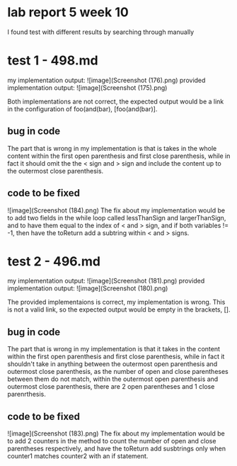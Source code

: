 # lab report 5 week 10
I found test with different results by searching through manually

# test 1 - 498.md
my implementation output:
![image](Screenshot (176).png)
provided implementation output:
![image](Screenshot (175).png)

Both implementations are not correct, 
the expected output would be a link in the configuration of foo(and(bar), [foo(and(bar)]. 
## bug in code
The part that is wrong in my implementation is that is takes in the whole content within the first open parenthesis and first close parenthesis,
while in fact it should omit the the < sign and > sign and include the content up to the outermost close parenthesis. 
## code to be fixed
![image](Screenshot (184).png)
The fix about my implementation would be to add two fields in the while loop called lessThanSign and largerThanSign, 
and to have them equal to the index of < and > sign, and if both variables != -1, then have the toReturn add a subtring within < and > signs.

# test 2 - 496.md
my implementation output:
![image](Screenshot (181).png)
provided implementation output:
![image](Screenshot (180).png)

The provided implementaions is correct, my implementation is wrong. 
This is not a valid link, so the expected output would be empty in the brackets, [].
## bug in code
The part that is wrong in my implementation is that it takes in the content within the first open parenthesis and first close parenthesis,
while in fact it shouldn't take in anything between the outermost open parenthesis and outermost close parenthesis,
as the number of open and close parentheses between them do not match, 
within the outermost open parenthesis and outermost close parenthesis, 
there are 2 open parentheses and 1 close parenrthesis. 
## code to be fixed
![image](Screenshot (183).png)
The fix about my implementation would be to add 2 counters in the method to count the number of open and close parentheses respectively, 
and have the toReturn add susbtrings only when counter1 matches counter2 with an if statement. 
